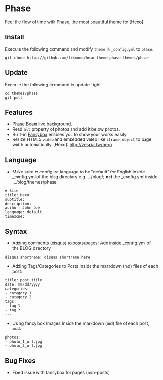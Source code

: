 # Phase
Feel the flow of time with Phase, the most beautiful theme for [Hexo].

## Install
Execute the following command and modify `theme` in `_config.yml` to `phase`.
```
git clone https://github.com/lbkmono/hexo-theme-phase themes/phase
```

## Update
Execute the following command to update Light.
```
cd themes/phase
git pull
```

## Features
- [Phase Beam](https://www.youtube.com/watch?v=NhCXnWeXDT0) live background.
- Read `alt` property of photos and add it below photos.
- Built-in [Fancybox](http://fancyapps.com/fancybox/) enables you to show your works easily.
- Resize HTML5 `video` and embedded video like `iframe`, `object` to page width automatically.
[Hexo]: http://zespia.tw/hexo

## Language
- Make sure to configure language to be "default" for English inside _config.yml of the blog directory e.g. .../blog/; **not** the _config.yml inside .../blog/themes/phase
```
# Site
title: Hexo
subtitle:
description:
author: John Doe
language: default
timezone:
```

## Syntax
- Adding comments (disqus) to posts/pages:
Add inside _config.yml of the BLOG directory
```
disqus_shortname: disqus_shortname_here
```

- Adding Tags/Categories to Posts
Inside the markdown (md) files of each post:
```
title: post title
date: mm/dd/yyyy
categories:
- category 1
- category 2
tags:
- tag 1
- tag 2
---
```

- Using fancy box Images
Inside the markdown (md) file of each post, add:
```
photos:
- photo_1_url.jpg
- photo_2_url.jpg
```

## Bug Fixes 
* Fixed issue with fancybox for pages (non-posts)


